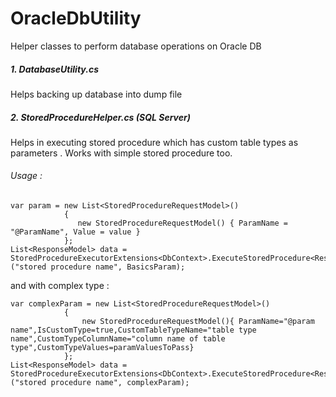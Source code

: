 # OracleDbUtility
Helper classes to perform database operations on Oracle DB

##### 1. DatabaseUtility.cs
 Helps backing up database into dump file

##### 2. StoredProcedureHelper.cs (SQL Server)
Helps in executing stored procedure which has custom table types as parameters . Works with simple stored procedure too.

###### Usage :
    var param = new List<StoredProcedureRequestModel>()
                {
                   new StoredProcedureRequestModel() { ParamName = "@ParamName", Value = value }
                };
    List<ResponseModel> data = StoredProcedureExecutorExtensions<DbContext>.ExecuteStoredProcedure<ResponseModel>("stored procedure name", BasicsParam);

and with complex type :

    var complexParam = new List<StoredProcedureRequestModel>()
                {
                    new StoredProcedureRequestModel(){ ParamName="@param name",IsCustomType=true,CustomTableTypeName="table type name",CustomTypeColumnName="column name of table type",CustomTypeValues=paramValuesToPass}
                };
    List<ResponseModel> data = StoredProcedureExecutorExtensions<DbContext>.ExecuteStoredProcedure<ResponseModel>("stored procedure name", complexParam);

